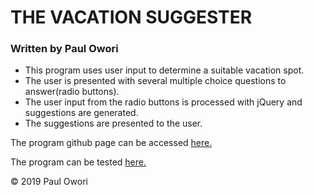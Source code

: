 # THE VACATION SUGGESTER
### Written by Paul Owori
* This program uses user input to determine a suitable vacation spot.
* The user is presented with several multiple choice questions to answer(radio buttons).
* The user input from the radio buttons is processed with jQuery and suggestions are generated.
* The suggestions are presented to the user.

The program github page can be accessed [here.](https://github.com/Paul-Owori/Vacation-Queries)

The program can be tested [here.](https://paul-owori.github.io/Vacation-Queries/)

&copy; 2019 Paul Owori
